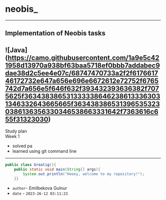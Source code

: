 # neobis_
---
Implementation of Neobis tasks
---
![Java] (https://camo.githubusercontent.com/1a9e5c421958d13970a938bf63baa5718ef0bbb7addabec9dae38d2c5ee4e07c/68747470733a2f2f617661746172732e647a656e696e6672612e72752f6765742d7a656e5f646f632f393432393636382f7075625f3634383865313333386462386133363031346332643665665f3634383865313965353230386136356330346538663331642f7363616c655f31323030)
---
Study plan</br>
Week 1</br>
- solved pa
- learned using git command line
---
```Java
public class Greatig(){
    public static void main(String[] args){
        System.out.println("Heeey, welcome to my repository!");
    }}
```

 - `author`- Emilbekova Gulnur
 - `date` - `2023-26-12 03:11:23`